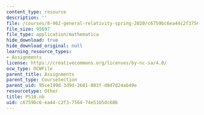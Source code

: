 ```yaml
---
content_type: resource
description: ''
file: /courses/8-962-general-relativity-spring-2020/c6759bc6ea44c2f3756474e51b5dc686_PS10.nb
file_size: 95697
file_type: application/mathematica
hide_download: true
hide_download_original: null
learning_resource_types:
- Assignments
license: https://creativecommons.org/licenses/by-nc-sa/4.0/
ocw_type: OCWFile
parent_title: Assignments
parent_type: CourseSection
parent_uid: 95ce199d-3d9d-2601-803f-d8d7d24ab49e
resourcetype: Other
title: PS10.nb
uid: c6759bc6-ea44-c2f3-7564-74e51b5dc686
---
```

